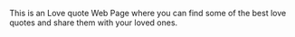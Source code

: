 This is an Love quote Web Page where you can find some of the best love quotes and share them with your loved ones.
